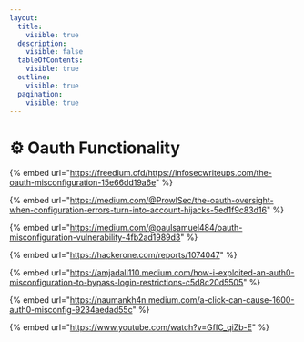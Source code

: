 ```yaml
---
layout:
  title:
    visible: true
  description:
    visible: false
  tableOfContents:
    visible: true
  outline:
    visible: true
  pagination:
    visible: true
---
```


# ⚙️ Oauth Functionality

{% embed url="https://freedium.cfd/https://infosecwriteups.com/the-oauth-misconfiguration-15e66dd19a6e" %}

{% embed url="https://medium.com/@ProwlSec/the-oauth-oversight-when-configuration-errors-turn-into-account-hijacks-5ed1f9c83d16" %}

{% embed url="https://medium.com/@paulsamuel484/oauth-misconfiguration-vulnerability-4fb2ad1989d3" %}

{% embed url="https://hackerone.com/reports/1074047" %}

{% embed url="https://amjadali110.medium.com/how-i-exploited-an-auth0-misconfiguration-to-bypass-login-restrictions-c5d8c20d5505" %}

{% embed url="https://naumankh4n.medium.com/a-click-can-cause-1600-auth0-misconfig-9234aedad55c" %}

{% embed url="https://www.youtube.com/watch?v=GfIC_qiZb-E" %}
